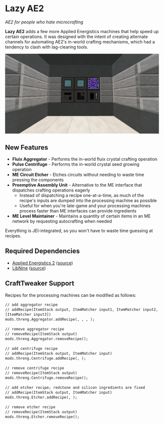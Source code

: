 # Lazy AE2 #

*AE2 for people who hate microcrafting*

**Lazy AE2** adds a few more Applied Energistics machines that help speed up certain operations. It was designed with the intent of creating alternate channels for automating AE2's in-world crafting mechanisms, which had a tendency to clash with lag-clearing tools.

![](show.png)

## New Features

*   **Fluix Aggregator** - Performs the in-world fluix crystal crafting operation
*   **Pulse Centrifuge** - Performs the in-world crystal seed growing operation
*   **ME Circuit Etcher** - Etches circuits without needing to waste time pressing the components
*   **Preemptive Assembly Unit** - Alternative to the ME interface that dispatches crafting operations eagerly
    *   Instead of dispatching a recipe one-at-a-time, as much of the recipe's inputs are dumped into the processing machine as possible
    *   Useful for when you're late-game and your processing machines process faster than ME interfaces can provide ingredients
*   **ME Level Maintainer** - Maintains a quantity of certain items in an ME network by requesting autocrafting when needed

Everything is JEI-integrated, so you won't have to waste time guessing at recipes.

## Required Dependencies

*   [Applied Energistics 2](https://minecraft.curseforge.com/projects/applied-energistics-2) ([source](https://github.com/AppliedEnergistics/Applied-Energistics-2))
*   [LibNine](https://minecraft.curseforge.com/projects/libnine) ([source](https://github.com/phantamanta44/libnine))

## CraftTweaker Support

Recipes for the processing machines can be modified as follows:

```zenscript
// add aggregator recipe
// addRecipe(ItemStack output, ItemMatcher input1, ItemMatcher input2, [ItemMatcher input3])
mods.threng.Aggregator.addRecipe(, , , );

// remove aggregator recipe
// removeRecipe(ItemStack output)
mods.threng.Aggregator.removeRecipe();

// add centrifuge recipe
// addRecipe(ItemStack output, ItemMatcher input)
mods.threng.Centrifuge.addRecipe(, );

// remove centrifuge recipe
// removeRecipe(ItemStack output)
mods.threng.Centrifuge.removeRecipe();

// add etcher recipe; redstone and silicon ingredients are fixed
// addRecipe(ItemStack output, ItemMatcher input)
mods.threng.Etcher.addRecipe(, );

// remove etcher recipe
// removeRecipe(ItemStack output)
mods.threng.Etcher.removeRecipe();
```
